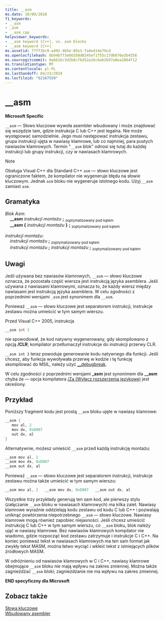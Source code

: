 ```yaml
---
title: __asm
ms.date: 10/09/2018
f1_keywords:
- __asm
- _asm
- __asm_cpp
helpviewer_keywords:
- __asm keyword [C++], vs. asm blocks
- __asm keyword [C++]
ms.assetid: 77ff3bc9-a492-4b5e-85e1-fa4e414e79cd
ms.openlocfilehash: 6b94bf73e66550d0245ef1f55c17d6676e3b4356
ms.sourcegitcommit: 0ab61bc3d2b6cfbd52a16c6ab2b97a8ea1864f12
ms.translationtype: MT
ms.contentlocale: pl-PL
ms.lasthandoff: 04/23/2019
ms.locfileid: "62167559"
---
```

# <a name="asm"></a>__asm

**Microsoft Specific**

`__asm` — Słowo kluczowe wywoła asembler wbudowany i może znajdować się wszędzie tam, gdzie instrukcja C lub C++ jest legalna. Nie może występować samodzielnie. Jego musi następować instrukcja zestawu, grupa instrukcji ujęta w nawiasy klamrowe, lub co najmniej, para pustych nawiasów klamrowych. Termin "`__asm` blok" odnosi się tutaj do każdej instrukcji lub grupy instrukcji, czy w nawiasach klamrowych.

> [!NOTE]
> Obsługa Visual C++ dla Standard C++ `asm` — słowo kluczowe jest ograniczone faktem, że kompilator nie wygeneruje błędu na słowie kluczowym. Jednak `asm` bloku nie wygeneruje istotnego kodu. Użyj `__asm` zamiast `asm`.

## <a name="grammar"></a>Gramatyka

*Blok Asm*:<br/>
&nbsp;&nbsp;&nbsp;&nbsp;**__asm** *instrukcji montażu* **;** <sub>zoptymalizowany pod kątem</sub><br/>
&nbsp;&nbsp;&nbsp;&nbsp;**__asm {** *instrukcji montażu* **}** **;** <sub>zoptymalizowany pod kątem</sub>

*instrukcji montażu*:<br/>
&nbsp;&nbsp;&nbsp;&nbsp;*instrukcji montażu* **;** <sub>zoptymalizowany pod kątem</sub><br/>
&nbsp;&nbsp;&nbsp;&nbsp;*instrukcji montażu* **;** *instrukcji montażu* **;** <sub>zoptymalizowany pod kątem</sub>

## <a name="remarks"></a>Uwagi

Jeśli używana bez nawiasów klamrowych, `__asm` — słowo kluczowe oznacza, że pozostała część wiersza jest instrukcją języka asemblera. Jeśli używana z nawiasami klamrowymi, oznacza to, że każdy wiersz między nawiasami jest instrukcją języka asemblera. W celu zgodności z poprzednimi wersjami `_asm` jest synonimem dla `__asm`.

Ponieważ `__asm` — słowo kluczowe jest separatorem instrukcji, instrukcje zestawu można umieścić w tym samym wierszu.

Przed Visual C++ 2005, instrukcja

```cpp
__asm int 3
```

nie spowodował, że kod natywny wygenerowany, gdy skompilowano z opcją **/CLR**; kompilator przetłumaczył instrukcje do instrukcji przerwy CLR.

`__asm int 3` teraz powoduje generowanie kodu natywnego dla funkcji. Jeśli chcesz, aby funkcja wywoływała przerwę w kodzie i tę funkcję skompilować do MSIL, należy użyć [__debugbreak](../../intrinsics/debugbreak.md).

W celu zgodności z poprzednimi wersjami **_asm** jest synonimem dla **__asm** chyba że — opcja kompilatora [/Za \(Wyłącz rozszerzenia językowe)](../../build/reference/za-ze-disable-language-extensions.md) jest określony.

## <a name="example"></a>Przykład

Poniższy fragment kodu jest prostą `__asm` bloku ujęte w nawiasy klamrowe:

```cpp
__asm {
   mov al, 2
   mov dx, 0xD007
   out dx, al
}
```

Alternatywnie, możesz umieścić `__asm` przed każdą instrukcję montażu:

```cpp
__asm mov al, 2
__asm mov dx, 0xD007
__asm out dx, al
```

Ponieważ `__asm` — słowo kluczowe jest separatorem instrukcji, instrukcje zestawu można także umieścić w tym samym wierszu:

```cpp
__asm mov al, 2   __asm mov dx, 0xD007   __asm out dx, al
```

Wszystkie trzy przykłady generują ten sam kod, ale pierwszy stylu (załączanie `__asm` bloku w nawiasach klamrowych) ma kilka zalet. Nawiasy klamrowe wyraźnie oddzielają kodu zestawu od kodu C lub C++ i pozwalają uniknąć powtórzenia niepotrzebnego `__asm` — słowo kluczowe. Nawiasy klamrowe mogą również zapobiec niejasności. Jeśli chcesz umieścić instrukcję C lub C++ w tym samym wierszu, co `__asm` bloku, blok należy ująć w nawiasy klamrowe. Bez nawiasów klamrowych kompilator nie wiadomo, gdzie rozpocząć kod zestawu zatrzymuje i instrukcje C i C++. Na koniec ponieważ tekst w nawiasach klamrowych ma ten sam format jak zwykły tekst MASM, można łatwo wyciąć i wkleić tekst z istniejących plików źródłowych MASM.

W odróżnieniu od nawiasów klamrowych w C i C++, nawiasy klamrowe obejmujące `__asm` bloku nie mają wpływu na zakres zmiennej. Można także zagnieżdżać `__asm` bloki; zagnieżdżanie nie ma wpływu na zakres zmiennej.

**END specyficzny dla Microsoft**

## <a name="see-also"></a>Zobacz także

[Słowa kluczowe](../../cpp/keywords-cpp.md)<br/>
[Wbudowany asembler](../../assembler/inline/inline-assembler.md)<br/>